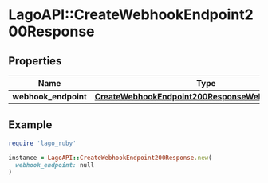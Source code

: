 # LagoAPI::CreateWebhookEndpoint200Response

## Properties

| Name | Type | Description | Notes |
| ---- | ---- | ----------- | ----- |
| **webhook_endpoint** | [**CreateWebhookEndpoint200ResponseWebhookEndpoint**](CreateWebhookEndpoint200ResponseWebhookEndpoint.md) |  |  |

## Example

```ruby
require 'lago_ruby'

instance = LagoAPI::CreateWebhookEndpoint200Response.new(
  webhook_endpoint: null
)
```


